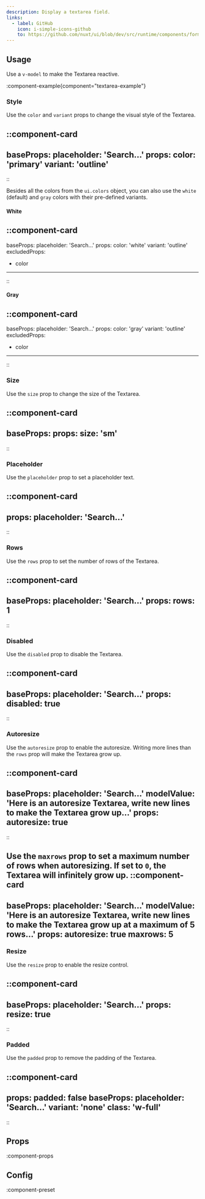 ```yaml
---
description: Display a textarea field.
links:
  - label: GitHub
    icon: i-simple-icons-github
    to: https://github.com/nuxt/ui/blob/dev/src/runtime/components/forms/Textarea.vue
---
```


## Usage

Use a `v-model` to make the Textarea reactive.

:component-example{component="textarea-example"}

### Style

Use the `color` and `variant` props to change the visual style of the Textarea.

::component-card
---
baseProps:
  placeholder: 'Search...'
props:
  color: 'primary'
  variant: 'outline'
---
::

Besides all the colors from the `ui.colors` object, you can also use the `white` (default) and `gray` colors with their pre-defined variants.

#### White

::component-card
---
baseProps:
  placeholder: 'Search...'
props:
  color: 'white'
  variant: 'outline'
excludedProps:
  - color
---
::

#### Gray

::component-card
---
baseProps:
  placeholder: 'Search...'
props:
  color: 'gray'
  variant: 'outline'
excludedProps:
  - color
---
::

### Size

Use the `size` prop to change the size of the Textarea.

::component-card
---
baseProps:
props:
  size: 'sm'
---
::

### Placeholder

Use the `placeholder` prop to set a placeholder text.

::component-card
---
props:
  placeholder: 'Search...'
---
::

### Rows

Use the `rows` prop to set the number of rows of the Textarea.

::component-card
---
baseProps:
  placeholder: 'Search...'
props:
  rows: 1
---
::

### Disabled

Use the `disabled` prop to disable the Textarea.

::component-card
---
baseProps:
  placeholder: 'Search...'
props:
  disabled: true
---
::

### Autoresize

Use the `autoresize` prop to enable the autoresize. Writing more lines than the `rows` prop will make the Textarea grow up.

::component-card
---
baseProps:
  placeholder: 'Search...'
  modelValue: 'Here is an autoresize Textarea, write new lines to make the Textarea grow up...'
props:
  autoresize: true
---
::

Use the `maxrows` prop to set a maximum number of rows when autoresizing. If set to `0`, the Textarea will infinitely grow up.
::component-card
---
baseProps:
  placeholder: 'Search...'
  modelValue: 'Here is an autoresize Textarea, write new lines to make the Textarea grow up at a maximum of 5 rows...'
props:
  autoresize: true
  maxrows: 5
---

### Resize

Use the `resize` prop to enable the resize control.

::component-card
---
baseProps:
  placeholder: 'Search...'
props:
  resize: true
---
::

### Padded

Use the `padded` prop to remove the padding of the Textarea.

::component-card
---
props:
  padded: false
baseProps:
  placeholder: 'Search...'
  variant: 'none'
  class: 'w-full'
---
::

## Props

:component-props

## Config

:component-preset
